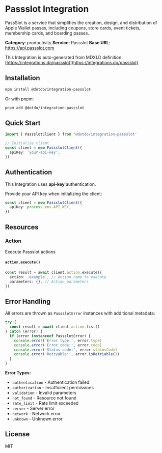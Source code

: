 # Passslot Integration

PassSlot is a service that simplifies the creation, design, and distribution of Apple Wallet passes, including coupons, store cards, event tickets, membership cards, and boarding passes.

**Category**: productivity
**Service**: Passslot
**Base URL**: https://api.passslot.com

This Integration is auto-generated from MDXLD definition: [https://integrations.do/passslot](https://integrations.do/passslot)

## Installation

```bash
npm install @dotdo/integration-passslot
```

Or with pnpm:

```bash
pnpm add @dotdo/integration-passslot
```

## Quick Start

```typescript
import { PassslotClient } from '@dotdo/integration-passslot'

// Initialize client
const client = new PassslotClient({
  apiKey: 'your-api-key',
})
```

## Authentication

This Integration uses **api-key** authentication.

Provide your API key when initializing the client:

```typescript
const client = new PassslotClient({
  apiKey: process.env.API_KEY,
})
```

## Resources

### Action

Execute Passslot actions

#### `action.execute()`

```typescript
const result = await client.action.execute({
  action: 'example', // Action name to execute
  parameters: {}, // Action parameters
})
```

## Error Handling

All errors are thrown as `PassslotError` instances with additional metadata:

```typescript
try {
  const result = await client.action.list()
} catch (error) {
  if (error instanceof PassslotError) {
    console.error('Error type:', error.type)
    console.error('Error code:', error.code)
    console.error('Status code:', error.statusCode)
    console.error('Retryable:', error.isRetriable())
  }
}
```

**Error Types:**

- `authentication` - Authentication failed
- `authorization` - Insufficient permissions
- `validation` - Invalid parameters
- `not_found` - Resource not found
- `rate_limit` - Rate limit exceeded
- `server` - Server error
- `network` - Network error
- `unknown` - Unknown error

## License

MIT
